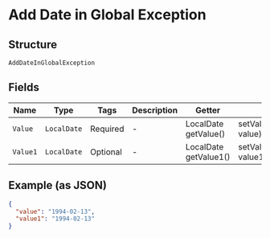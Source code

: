 
# Add Date in Global Exception

## Structure

`AddDateInGlobalException`

## Fields

| Name | Type | Tags | Description | Getter | Setter |
|  --- | --- | --- | --- | --- | --- |
| `Value` | `LocalDate` | Required | - | LocalDate getValue() | setValue(LocalDate value) |
| `Value1` | `LocalDate` | Optional | - | LocalDate getValue1() | setValue1(LocalDate value1) |

## Example (as JSON)

```json
{
  "value": "1994-02-13",
  "value1": "1994-02-13"
}
```

